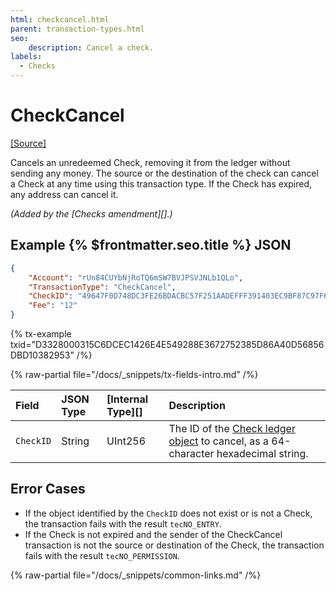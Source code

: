 ```yaml
---
html: checkcancel.html
parent: transaction-types.html
seo:
    description: Cancel a check.
labels:
  - Checks
---
```

# CheckCancel
[[Source]](https://github.com/XRPLF/rippled/blob/master/src/xrpld/app/tx/detail/CancelCheck.cpp "Source")

Cancels an unredeemed Check, removing it from the ledger without sending any money. The source or the destination of the check can cancel a Check at any time using this transaction type. If the Check has expired, any address can cancel it.

_(Added by the [Checks amendment][].)_

## Example {% $frontmatter.seo.title %} JSON

```json
{
    "Account": "rUn84CUYbNjRoTQ6mSW7BVJPSVJNLb1QLo",
    "TransactionType": "CheckCancel",
    "CheckID": "49647F0D748DC3FE26BDACBC57F251AADEFFF391403EC9BF87C97F67E9977FB0",
    "Fee": "12"
}
```

{% tx-example txid="D3328000315C6DCEC1426E4E549288E3672752385D86A40D56856DBD10382953" /%}


{% raw-partial file="/docs/_snippets/tx-fields-intro.md" /%}

| Field       | JSON Type | [Internal Type][] | Description                    |
|:------------|:----------|:------------------|:-------------------------------|
| `CheckID`   | String    | UInt256           | The ID of the [Check ledger object](../../ledger-data/ledger-entry-types/check.md) to cancel, as a 64-character hexadecimal string. |

## Error Cases

- If the object identified by the `CheckID` does not exist or is not a Check, the transaction fails with the result `tecNO_ENTRY`.
- If the Check is not expired and the sender of the CheckCancel transaction is not the source or destination of the Check, the transaction fails with the result `tecNO_PERMISSION`.

{% raw-partial file="/docs/_snippets/common-links.md" /%}
